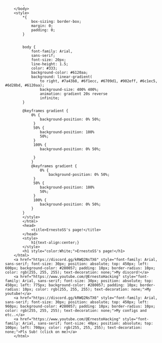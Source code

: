 <!DOCTYPE html>
<html>
    <head>
        <title>ErnestoSS's page!</title>
        </head>
        <body>

            .
        </body>
        <style>
            *{
                box-sizing: border-box;
                margin: 0;
                padding: 0;
            }


            body {
                font-family: Arial,
                sans-serif;
                font-size: 20px;
                line-height: 1.5;
                color: #333;
                background-color: #6120aa;
                background: linear-gradient(
                    to right, #7a43b8, #6f1ecc, #6709d1, #902eff, #6c1ec5, #6d28bd, #6120aa);
                    background-size: 400% 400%;
                    animation: gradient 20s reverse
                    infinite;
            }

            @keyframes gradient {
                0% {
                    background-position: 0% 50%;
                 }
                 50% {
                    background-position: 100%
                    50%;
                 }
                 100% {
                    background-position: 0% 50%;

                 }
                }
                @keyframes gradient {
                    0% {
                        background-position: 0% 50%;
                 }
                 50% {
                    background-position: 100%
                    50%;
                 }
                 100% {
                    background-position: 0% 50%;
                }
            }
            </style>
            </html>          
            <head>
                <title>ErnestoSS's page!</title>
            </head>
            <style>
                h1{text-align:center;}
            </style>
            <h1 style="color:White;">ErnestoSS's page!</h1>
        </html>
        <a href="https://discord.gg/kRWQ2NsTX6" style="font-family: Arial, sans-serif; font-size: 30px; position: absolute; top: 450px; left: 600px; background-color: #280057; padding: 10px; border-radius: 10px; color: rgb(255, 255, 255); text-decoration: none;">My discord!</a>
        <a href="https://www.youtube.com/@ErnestoHacking" style="font-family: Arial, sans-serif; font-size: 30px; position: absolute; top: 450px; left: 775px; background-color: #280057; padding: 10px; border-radius: 10px; color: rgb(255, 255, 255); text-decoration: none;">My youtube!</a>
        <a href="https://discord.gg/kRWQ2NsTX6" style="font-family: Arial, sans-serif; font-size: 30px; position: absolute; top: 450px; left: 960px; background-color: #280057; padding: 10px; border-radius: 10px; color: rgb(255, 255, 255); text-decoration: none;">My configs and etc..</a>
        <a href="https://www.youtube.com/@ErnestoHacking" style="font-family: Arial, sans-serif; font-size: 40px; position: absolute; top: 100px; left: 700px; color: rgb(255, 255, 255); text-decoration: none;">Pls Sub! (click on me)</a>
        </html>
